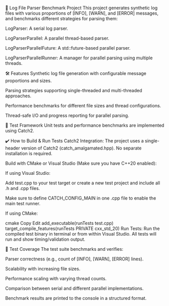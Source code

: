 🧾 Log File Parser Benchmark Project
This project generates synthetic log files with various proportions of [INFO], [WARN], and [ERROR] messages, and benchmarks different strategies for parsing them:

LogParser: A serial log parser.

LogParserParallel: A parallel thread-based parser.

LogParserParallelFuture: A std::future-based parallel parser.

LogParserParallelRunner: A manager for parallel parsing using multiple threads.

🛠 Features
Synthetic log file generation with configurable message proportions and sizes.

Parsing strategies supporting single-threaded and multi-threaded approaches.

Performance benchmarks for different file sizes and thread configurations.

Thread-safe I/O and progress reporting for parallel parsing.

🧪 Test Framework
Unit tests and performance benchmarks are implemented using Catch2.

✔️ How to Build & Run Tests
Catch2 Integration:
The project uses a single-header version of Catch2 (catch_amalgamated.hpp). No separate installation is required.

Build with CMake or Visual Studio (Make sure you have C++20 enabled):

If using Visual Studio:

Add test.cpp to your test target or create a new test project and include all .h and .cpp files.

Make sure to define CATCH_CONFIG_MAIN in one .cpp file to enable the main test runner.

If using CMake:

cmake
Copy
Edit
add_executable(runTests test.cpp)
target_compile_features(runTests PRIVATE cxx_std_20)
Run Tests:
Run the compiled test binary in terminal or from within Visual Studio. All tests will run and show timing/validation output.

🧪 Test Coverage
The test suite benchmarks and verifies:

Parser correctness (e.g., count of [INFO], [WARN], [ERROR] lines).

Scalability with increasing file sizes.

Performance scaling with varying thread counts.

Comparison between serial and different parallel implementations.

Benchmark results are printed to the console in a structured format.
